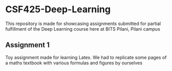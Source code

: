 # CSF425-Deep-Learning
This repository is made for showcasing assignments submitted for partial fulfillment of the Deep Learning course here at BITS Pilani, Pilani campus

## Assignment 1
Toy assignment made for learning Latex. We had to replicate some pages of a maths textbook with various formulas and figures by ourselves
